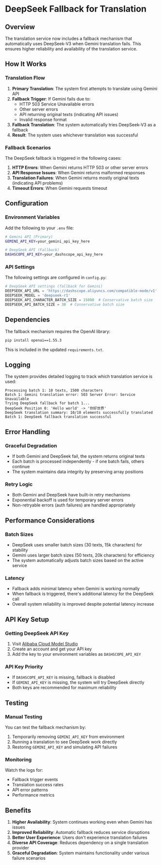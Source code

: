 # DeepSeek Fallback for Translation

## Overview

The translation service now includes a fallback mechanism that automatically uses DeepSeek-V3 when Gemini translation fails. This ensures higher reliability and availability of the translation service.

## How It Works

### Translation Flow

1. **Primary Translation**: The system first attempts to translate using Gemini API
2. **Fallback Trigger**: If Gemini fails due to:
   - HTTP 503 Service Unavailable errors
   - Other server errors
   - API returning original texts (indicating API issues)
   - Invalid response format
3. **Fallback Translation**: The system automatically tries DeepSeek-V3 as a fallback
4. **Result**: The system uses whichever translation was successful

### Fallback Scenarios

The DeepSeek fallback is triggered in the following cases:

1. **HTTP Errors**: When Gemini returns HTTP 503 or other server errors
2. **API Response Issues**: When Gemini returns malformed responses
3. **Translation Failures**: When Gemini returns mostly original texts (indicating API problems)
4. **Timeout Errors**: When Gemini requests timeout

## Configuration

### Environment Variables

Add the following to your `.env` file:

```bash
# Gemini API (Primary)
GEMINI_API_KEY=your_gemini_api_key_here

# DeepSeek API (Fallback)
DASHSCOPE_API_KEY=your_dashscope_api_key_here
```

### API Settings

The following settings are configured in `config.py`:

```python
# DeepSeek API settings (fallback for Gemini)
DEEPSEEK_API_URL = 'https://dashscope.aliyuncs.com/compatible-mode/v1'
DEEPSEEK_MODEL = 'deepseek-r1'
DEEPSEEK_API_CHARACTER_BATCH_SIZE = 15000  # Conservative batch size
DEEPSEEK_API_BATCH_SIZE = 30  # Conservative batch size
```

## Dependencies

The fallback mechanism requires the OpenAI library:

```bash
pip install openai==1.55.3
```

This is included in the updated `requirements.txt`.

## Logging

The system provides detailed logging to track which translation service is used:

```
Processing batch 1: 10 texts, 1500 characters
Batch 1: Gemini translation error: 503 Server Error: Service Unavailable
Trying DeepSeek fallback for batch 1...
DeepSeek Position 0: 'Hello world' -> '你好世界'
DeepSeek translation summary: 10/10 elements successfully translated
Batch 1: DeepSeek fallback translation successful
```

## Error Handling

### Graceful Degradation

- If both Gemini and DeepSeek fail, the system returns original texts
- Each batch is processed independently - if one batch fails, others continue
- The system maintains data integrity by preserving array positions

### Retry Logic

- Both Gemini and DeepSeek have built-in retry mechanisms
- Exponential backoff is used for temporary server errors
- Non-retryable errors (auth failures) are handled appropriately

## Performance Considerations

### Batch Sizes

- DeepSeek uses smaller batch sizes (30 texts, 15k characters) for stability
- Gemini uses larger batch sizes (50 texts, 20k characters) for efficiency
- The system automatically adjusts batch sizes based on the active service

### Latency

- Fallback adds minimal latency when Gemini is working normally
- When fallback is triggered, there's additional latency for the DeepSeek call
- Overall system reliability is improved despite potential latency increase

## API Key Setup

### Getting DeepSeek API Key

1. Visit [Alibaba Cloud Model Studio](https://help.aliyun.com/zh/model-studio/developer-reference/get-api-key)
2. Create an account and get your API key
3. Add the key to your environment variables as `DASHSCOPE_API_KEY`

### API Key Priority

- If `DASHSCOPE_API_KEY` is missing, fallback is disabled
- If `GEMINI_API_KEY` is missing, the system will try DeepSeek directly
- Both keys are recommended for maximum reliability

## Testing

### Manual Testing

You can test the fallback mechanism by:

1. Temporarily removing `GEMINI_API_KEY` from environment
2. Running a translation to see DeepSeek work directly
3. Restoring `GEMINI_API_KEY` and simulating API failures

### Monitoring

Watch the logs for:
- Fallback trigger events
- Translation success rates
- API error patterns
- Performance metrics

## Benefits

1. **Higher Availability**: System continues working even when Gemini has issues
2. **Improved Reliability**: Automatic fallback reduces service disruptions
3. **Better User Experience**: Users don't experience translation failures
4. **Diverse API Coverage**: Reduces dependency on a single translation provider
5. **Graceful Degradation**: System maintains functionality under various failure scenarios 